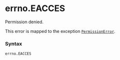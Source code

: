 # errno.EACCES

Permission denied.

This error is mapped to the exception [`PermissionError`](../../exceptions/PermissionError.md).

### Syntax

```python
errno.EACCES
```

